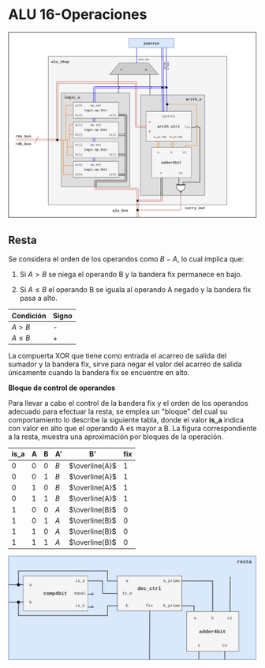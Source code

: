 # ALU 16-Operaciones

<img src="schematic/alu_16op_schematic.png" style="zoom:50%;" />

## Resta

Se considera el orden de los operandos como $B-A$, lo cual implica que:

1. Si $A>B$ se niega el operando B y la bandera fix permanece en bajo.

2. Si $A\leq B$ el operando B se iguala  al operando A negado y la bandera fix pasa a alto.

| Condición  | Signo |
| ---------- | ----- |
| $A > B$    | -     |
| $A \leq B$ | +     |

La compuerta XOR que tiene como entrada el acarreo de salida del sumador y la bandera fix, sirve para negar el valor del acarreo de salida únicamente cuando la bandera fix se encuentre en alto.

**Bloque de control de operandos**

Para llevar a cabo el control de la bandera fix y el orden de los operandos adecuado para efectuar la resta, se emplea un "bloque" del cual su comportamiento lo describe la siguiente tabla, donde el valor **is_a** indica con valor en alto que el operando A es mayor a B. La figura correspondiente a la resta, muestra una aproximación por bloques de la operación.







| is_a | A    | B    | A'   | B'             | fix  |
| ---- | ---- | ---- | ---- | -------------- | ---- |
| 0    | 0    | 0    | $B$  | $\overline{A}$ | 1    |
| 0    | 0    | 1    | $B$  | $\overline{A}$ | 1    |
| 0    | 1    | 0    | $B$  | $\overline{A}$ | 1    |
| 0    | 1    | 1    | $B$  | $\overline{A}$ | 1    |
| 1    | 0    | 0    | $A$  | $\overline{B}$ | 0    |
| 1    | 0    | 1    | $A$  | $\overline{B}$ | 0    |
| 1    | 1    | 0    | $A$  | $\overline{B}$ | 0    |
| 1    | 1    | 1    | $A$  | $\overline{B}$ | 0    |

![](schematic/resta_bloque.png)